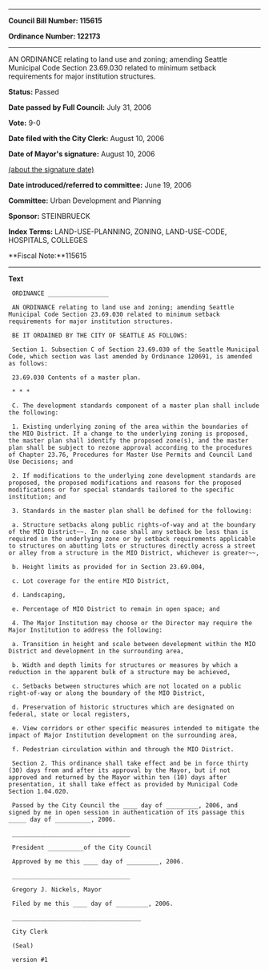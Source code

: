 

********

**Council Bill Number: 115615**
   
**Ordinance Number: 122173**
********

 AN ORDINANCE relating to land use and zoning; amending Seattle Municipal Code Section 23.69.030 related to minimum setback requirements for major institution structures.

**Status:** Passed
   
**Date passed by Full Council:** July 31, 2006
   
**Vote:** 9-0
   
**Date filed with the City Clerk:** August 10, 2006
   
**Date of Mayor's signature:** August 10, 2006
   
[(about the signature date)](/~public/approvaldate.htm)
   
   
   
**Date introduced/referred to committee:** June 19, 2006
   
**Committee:** Urban Development and Planning
   
**Sponsor:** STEINBRUECK
   
   
**Index Terms:** LAND-USE-PLANNING, ZONING, LAND-USE-CODE, HOSPITALS, COLLEGES

**Fiscal Note:**115615

********

**Text**
   
```
 ORDINANCE _________________

 AN ORDINANCE relating to land use and zoning; amending Seattle Municipal Code Section 23.69.030 related to minimum setback requirements for major institution structures.

 BE IT ORDAINED BY THE CITY OF SEATTLE AS FOLLOWS:

 Section 1. Subsection C of Section 23.69.030 of the Seattle Municipal Code, which section was last amended by Ordinance 120691, is amended as follows:

 23.69.030 Contents of a master plan.

 * * *

 C. The development standards component of a master plan shall include the following:

 1. Existing underlying zoning of the area within the boundaries of the MIO District. If a change to the underlying zoning is proposed, the master plan shall identify the proposed zone(s), and the master plan shall be subject to rezone approval according to the procedures of Chapter 23.76, Procedures for Master Use Permits and Council Land Use Decisions; and

 2. If modifications to the underlying zone development standards are proposed, the proposed modifications and reasons for the proposed modifications or for special standards tailored to the specific institution; and

 3. Standards in the master plan shall be defined for the following:

 a. Structure setbacks along public rights-of-way and at the boundary of the MIO District~~. In no case shall any setback be less than is required in the underlying zone or by setback requirements applicable to structures on abutting lots or structures directly across a street or alley from a structure in the MIO District, whichever is greater~~,

 b. Height limits as provided for in Section 23.69.004,

 c. Lot coverage for the entire MIO District,

 d. Landscaping,

 e. Percentage of MIO District to remain in open space; and

 4. The Major Institution may choose or the Director may require the Major Institution to address the following:

 a. Transition in height and scale between development within the MIO District and development in the surrounding area,

 b. Width and depth limits for structures or measures by which a reduction in the apparent bulk of a structure may be achieved,

 c. Setbacks between structures which are not located on a public right-of-way or along the boundary of the MIO District,

 d. Preservation of historic structures which are designated on federal, state or local registers,

 e. View corridors or other specific measures intended to mitigate the impact of Major Institution development on the surrounding area,

 f. Pedestrian circulation within and through the MIO District.

 Section 2. This ordinance shall take effect and be in force thirty (30) days from and after its approval by the Mayor, but if not approved and returned by the Mayor within ten (10) days after presentation, it shall take effect as provided by Municipal Code Section 1.04.020.

 Passed by the City Council the ____ day of _________, 2006, and signed by me in open session in authentication of its passage this _____ day of __________, 2006.

 _________________________________

 President __________of the City Council

 Approved by me this ____ day of _________, 2006.

 _________________________________

 Gregory J. Nickels, Mayor

 Filed by me this ____ day of _________, 2006.

 ____________________________________

 City Clerk

 (Seal)

 version #1

```
